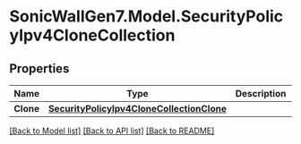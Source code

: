 # SonicWallGen7.Model.SecurityPolicyIpv4CloneCollection

## Properties

Name | Type | Description | Notes
------------ | ------------- | ------------- | -------------
**Clone** | [**SecurityPolicyIpv4CloneCollectionClone**](SecurityPolicyIpv4CloneCollectionClone.md) |  | [optional] 

[[Back to Model list]](../README.md#documentation-for-models) [[Back to API list]](../README.md#documentation-for-api-endpoints) [[Back to README]](../README.md)

